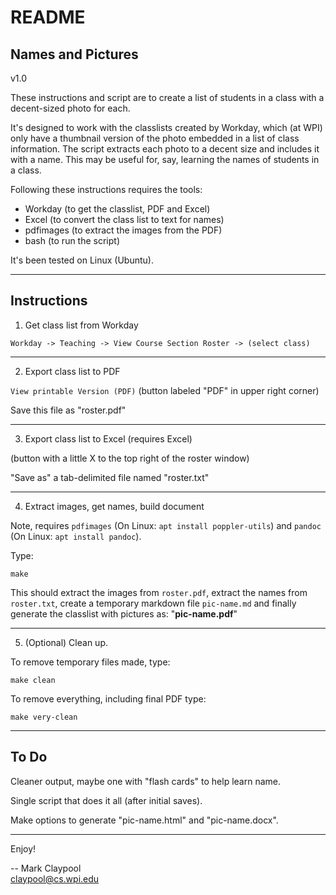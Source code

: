 # README

## Names and Pictures

v1.0

These instructions and script are to create a list of students in a
class with a decent-sized photo for each.

It's designed to work with the classlists created by Workday, which
(at WPI) only have a thumbnail version of the photo embedded in a list
of class information.  The script extracts each photo to a decent size
and includes it with a name.  This may be useful for, say, learning
the names of students in a class.

Following these instructions requires the tools:

- Workday (to get the classlist, PDF and Excel)
- Excel (to convert the class list to text for names)
- pdfimages (to extract the images from the PDF)
- bash (to run the script)

It's been tested on Linux (Ubuntu).

----------------------


## Instructions

1. Get class list from Workday

`Workday -> Teaching -> View Course Section Roster -> (select class)`

----------------------

2. Export class list to PDF

`View printable Version (PDF)` (button labeled "PDF" in upper right corner)

Save this file as "roster.pdf"

----------------------

3. Export class list to Excel (requires Excel)

(button with a little X to the top right of the roster window)

"Save as" a tab-delimited file named "roster.txt"

----------------------

4. Extract images, get names, build document

Note, requires `pdfimages` (On Linux: `apt install poppler-utils`) and
`pandoc` (On Linux: `apt install pandoc`).

Type:

`make`

This should extract the images from `roster.pdf`, extract the names
from `roster.txt`, create a temporary markdown file `pic-name.md` and
finally generate the classlist with pictures as: "**pic-name.pdf**"

----------------------
5. (Optional) Clean up.

To remove temporary files made, type:

`make clean`

To remove everything, including final PDF type:

`make very-clean`


----------------------

## To Do

Cleaner output, maybe one with "flash cards" to help learn name.

Single script that does it all (after initial saves).

Make options to generate "pic-name.html" and "pic-name.docx".

----------------------

Enjoy!

-- Mark Claypool  
claypool@cs.wpi.edu

